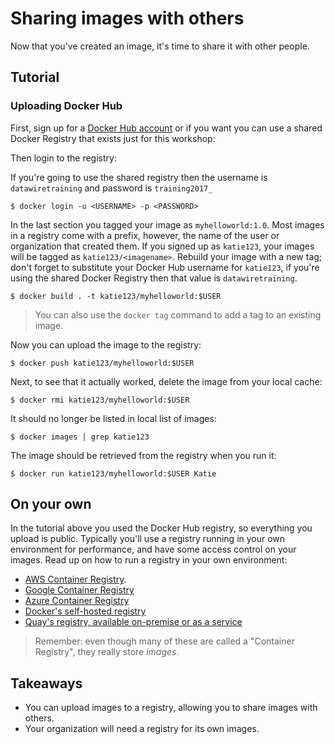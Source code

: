 # Sharing images with others

Now that you've created an image, it's time to share it with other people.

## Tutorial

### Uploading Docker Hub

First, sign up for a [Docker Hub account](https://hub.docker.com/) or if you want you can use a shared Docker Registry that exists just for this workshop:

Then login to the registry:

If you're going to use the shared registry then the username is `datawiretraining` and password is `training2017_`

```console
$ docker login -u <USERNAME> -p <PASSWORD>
```

In the last section you tagged your image as `myhelloworld:1.0`. Most images in a registry come with a prefix, however, the name of the user or organization that created them. If you signed up as `katie123`, your images will be tagged as `katie123/<imagename>`. Rebuild your image with a new tag; don't forget to substitute your Docker Hub username for `katie123`, if you're using the shared Docker Registry then that value is `datawiretraining`.

```console
$ docker build . -t katie123/myhelloworld:$USER
```

> You can also use the `docker tag` command to add a tag to an existing image.

Now you can upload the image to the registry:

```console
$ docker push katie123/myhelloworld:$USER
```

Next, to see that it actually worked, delete the image from your local cache:

```console
$ docker rmi katie123/myhelloworld:$USER
```

It should no longer be listed in local list of images:

```console
$ docker images | grep katie123
```

The image should be retrieved from the registry when you run it:

```console
$ docker run katie123/myhelloworld:$USER Katie
```

## On your own

In the tutorial above you used the Docker Hub registry, so everything you upload is public.
Typically you'll use a registry running in your own environment for performance, and have some access control on your images.
Read up on how to run a registry in your own environment:

* [AWS Container Registry](https://aws.amazon.com/ecr/).
* [Google Container Registry](https://cloud.google.com/container-registry/)
* [Azure Container Registry](https://azure.microsoft.com/en-us/services/container-registry/)
* [Docker's self-hosted registry](https://docs.docker.com/registry/)
* [Quay's registry, available on-premise or as a service](https://quay.io/)

> Remember: even though many of these are called a "Container Registry", they really store *images*.

## Takeaways

* You can upload images to a registry, allowing you to share images with others.
* Your organization will need a registry for its own images.
